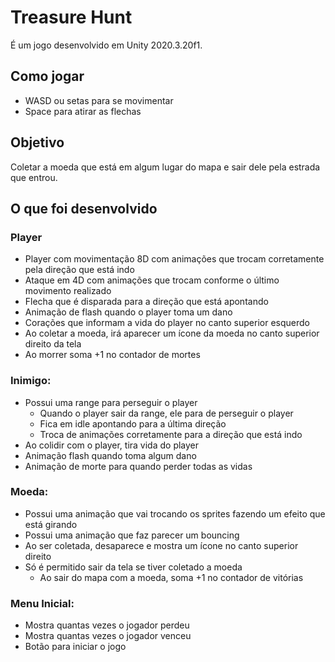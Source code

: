 # Treasure Hunt

É um jogo desenvolvido em Unity 2020.3.20f1.

## Como jogar

- WASD ou setas para se movimentar
- Space para atirar as flechas

## Objetivo

Coletar a moeda que está em algum lugar do mapa e sair dele pela estrada que entrou.

## O que foi desenvolvido

### Player

- Player com movimentação 8D com animações que trocam corretamente pela direção que está indo
- Ataque em 4D com animações que trocam conforme o último movimento realizado
- Flecha que é disparada para a direção que está apontando
- Animação de flash quando o player toma um dano
- Corações que informam a vida do player no canto superior esquerdo
- Ao coletar a moeda, irá aparecer um ícone da moeda no canto superior direito da tela
- Ao morrer soma +1 no contador de mortes

### Inimigo:

- Possui uma range para perseguir o player
    - Quando o player sair da range, ele para de perseguir o player
    - Fica em idle apontando para a última direção
    - Troca de animações corretamente para a direção que está indo
- Ao colidir com o player, tira vida do player
- Animação flash quando toma algum dano
- Animação de morte para quando perder todas as vidas

### Moeda:

- Possui uma animação que vai trocando os sprites fazendo um efeito que está girando
- Possui uma animação que faz parecer um bouncing
- Ao ser coletada, desaparece e mostra um ícone no canto superior direito
- Só é permitido sair da tela se tiver coletado a moeda
    - Ao sair do mapa com a moeda, soma +1 no contador de vitórias

### Menu Inicial:

- Mostra quantas vezes o jogador perdeu
- Mostra quantas vezes o jogador venceu
- Botão para iniciar o jogo